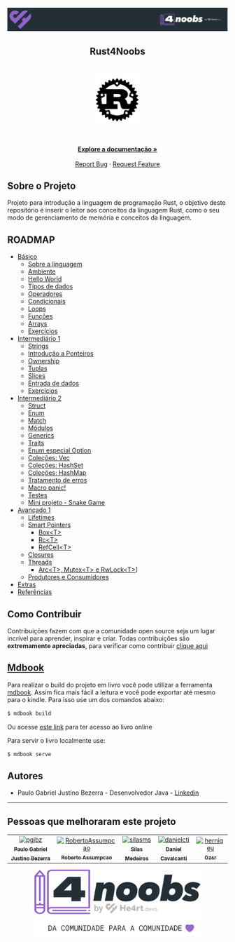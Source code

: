 <!-- Logo 4noobs -->

<p align="center">
  <a href="https://github.com/he4rt/4noobs" target="_blank">
    <img src="./src/assets/header_4noobs.svg">
  </a>
</p>

<!-- Title -->

<p align="center">
  <h2 align="center">Rust4Noobs</h2>

  <h1 align="center"><img src="./src/assets/rust.svg" alt="Imagem da linguagem" width="120"></h1>
  
  <p align="center">
    <br />
    <a href="#ROADMAP"><strong>Explore a documentação »</strong></a>
    <br />
    <br />
    <a href="https://github.com/pgjbz/rust4noobs/issues/new">Report Bug</a>
    ·
    <a href="https://github.com/pgjbz/rust4noobs/issues/new">Request Feature</a>
  </p>
</p>

## Sobre o Projeto
Projeto para introdução a linguagem de programação Rust, o objetivo deste repositório é inserir o leitor aos conceitos da linguagem Rust, como o seu modo de gerenciamento de memória e conceitos da linguagem.

## ROADMAP

- [Básico](https://rust4noobs.pgjbz.dev/basic/index.html)
    - [Sobre a linguagem](https://rust4noobs.pgjbz.dev/basic/01-about.html)
    - [Ambiente](https://rust4noobs.pgjbz.dev/basic/02-environment.html)
    - [Hello World](https://rust4noobs.pgjbz.dev/basic/03-hello-world.html)
    - [Tipos de dados](https://rust4noobs.pgjbz.dev/basic/04-data-types.html)
    - [Operadores](https://rust4noobs.pgjbz.dev/basic/05-operators.html)
    - [Condicionais](https://rust4noobs.pgjbz.dev/basic/06-conditions.html)
    - [Loops](https://rust4noobs.pgjbz.dev/basic/07-loops.html)
    - [Funções](https://rust4noobs.pgjbz.dev/basic/08-functions.html)
    - [Arrays](https://rust4noobs.pgjbz.dev/basic/09-arrays.html)
    - [Exercícios](https://rust4noobs.pgjbz.dev/basic/10-exercises.html)
- [Intermediário 1](https://rust4noobs.pgjbz.dev/intermediary-01/index.html)
    - [Strings](https://rust4noobs.pgjbz.dev/intermediary-01/01-strings.html)
    - [Introdução a Ponteiros](https://rust4noobs.pgjbz.dev/intermediary-01/02-pointers-intro.html)
    - [Ownership](https://rust4noobs.pgjbz.dev/intermediary-01/03-ownership.html)
    - [Tuplas](https://rust4noobs.pgjbz.dev/intermediary-01/04-tuples.html)
    - [Slices](https://rust4noobs.pgjbz.dev/intermediary-01/05-slices.html)
    - [Entrada de dados](https://rust4noobs.pgjbz.dev/intermediary-01/06-user-input.html)
    - [Exercícios](https://rust4noobs.pgjbz.dev/intermediary-01/07-exercises.html)
- [Intermediário 2](https://rust4noobs.pgjbz.dev/intermediary-02/index.html)
    - [Struct](https://rust4noobs.pgjbz.dev/intermediary-02/01-structs.html)
    - [Enum](https://rust4noobs.pgjbz.dev/intermediary-02/02-enums.html)
    - [Match](https://rust4noobs.pgjbz.dev/intermediary-02/03-match.html)
    - [Módulos](https://rust4noobs.pgjbz.dev/intermediary-02/04-modules.html)
    - [Generics](https://rust4noobs.pgjbz.dev/intermediary-02/05-generics.html)
    - [Traits](https://rust4noobs.pgjbz.dev/intermediary-02/06-traits.html)
    - [Enum especial Option](https://rust4noobs.pgjbz.dev/intermediary-02/07-option.html)
    - [Coleções: Vec](https://rust4noobs.pgjbz.dev/intermediary-02/08-vec.html)
    - [Coleções: HashSet](https://rust4noobs.pgjbz.dev/intermediary-02/09-hashset.html)
    - [Coleções: HashMap](https://rust4noobs.pgjbz.dev/intermediary-02/10-hashmap.html)
    - [Tratamento de erros](https://rust4noobs.pgjbz.dev/intermediary-02/11-result.html)
    - [Macro panic!](https://rust4noobs.pgjbz.dev/intermediary-02/12-panic.html)
    - [Testes](https://rust4noobs.pgjbz.dev/intermediary-02/13-tests.html)
    - [Mini projeto - Snake Game](https://rust4noobs.pgjbz.dev/intermediary-02/14-snake.html)
- [Avançado 1](https://rust4noobs.pgjbz.dev/advanced-01/index.html)
  - [Lifetimes](https://rust4noobs.pgjbz.dev/advanced-01/01-lifetimes.html)
  - [Smart Pointers](https://rust4noobs.pgjbz.dev/advanced-01/02-smart-pointers.html)
    - [Box\<T>](https://rust4noobs.pgjbz.dev/advanced-01/02-smart-pointers-box.html)
    - [Rc\<T>](https://rust4noobs.pgjbz.dev/advanced-01/02-smart-pointers-rc.html)
    - [RefCell\<T>](https://rust4noobs.pgjbz.dev/advanced-01/02-smart-pointers-refcell.html)
  - [Closures](https://rust4noobs.pgjbz.dev/advanced-01/03-closures.html)
  - [Threads](https://rust4noobs.pgjbz.dev/advanced-01/04-threads.html)
    - [Arc\<T>, Mutex\<T> e RwLock\<T>](https://rust4noobs.pgjbz.dev/advanced-01/04-threads-arc-mutex-rwlock.html)]
  - [Produtores e Consumidores](https://rust4noobs.pgjbz.dev/advanced-01/05-producers-consumers.html)
- [Extras](https://rust4noobs.pgjbz.dev/extras/index.html)
- [Referências](https://rust4noobs.pgjbz.dev/SOURCES.html)
## Como Contribuir

Contribuições fazem com que a comunidade open source seja um lugar incrível para aprender, inspirar e criar. Todas contribuições
são **extremamente apreciadas**, para verificar como contribuir [clique aqui](CONTRIBUTING.md)



## [Mdbook](https://rust-lang.github.io/mdBook/)

Para realizar o build do projeto em livro você pode utilizar a ferramenta [mdbook](https://rust-lang.github.io/mdBook/). Assim fica mais fácil a leitura e você pode exportar até mesmo para o kindle. Para isso use um dos comandos abaixo:

```sh
$ mdbook build
```
Ou acesse [este link](https://rust4noobs.pgjbz.dev/) para ter acesso ao livro online

Para servir o livro localmente use:

```sh
$ mdbook serve
```

## Autores

- Paulo Gabriel Justino Bezerra - Desenvolvedor Java - [Linkedin](https://www.linkedin.com/in/paulogjbezerra/)

---

## Pessoas que melhoraram este projeto

<!-- readme: collaborators,contributors -start -->
<table>
<tr>
    <td align="center">
        <a href="https://github.com/pgjbz">
            <img src="https://avatars.githubusercontent.com/u/22059237?v=4" width="100;" alt="pgjbz"/>
            <br />
            <sub><b>Paulo Gabriel Justino Bezerra</b></sub>
        </a>
    </td>
    <td align="center">
        <a href="https://github.com/RobertoAssumpcao">
            <img src="https://avatars.githubusercontent.com/u/57875404?v=4" width="100;" alt="RobertoAssumpcao"/>
            <br />
            <sub><b>Roberto Assumpcao</b></sub>
        </a>
    </td>
    <td align="center">
        <a href="https://github.com/silasms">
            <img src="https://avatars.githubusercontent.com/u/84996376?v=4" width="100;" alt="silasms"/>
            <br />
            <sub><b>Silas Medeiros</b></sub>
        </a>
    </td>
    <td align="center">
        <a href="https://github.com/danielcti">
            <img src="https://avatars.githubusercontent.com/u/31549323?v=4" width="100;" alt="danielcti"/>
            <br />
            <sub><b>Daniel Cavalcanti</b></sub>
        </a>
    </td>
    <td align="center">
        <a href="https://github.com/herniqeu">
            <img src="https://avatars.githubusercontent.com/u/95002561?v=4" width="100;" alt="herniqeu"/>
            <br />
            <sub><b>Gzsr</b></sub>
        </a>
    </td></tr>
</table>
<!-- readme: collaborators,contributors -end -->

<p align="center">
  <a href="https://github.com/he4rt/4noobs" target="_blank">
    <img src="./src/assets/footer_4noobs.svg" width="380">
  </a>
</p>